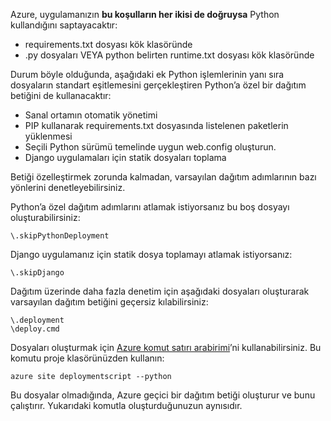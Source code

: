 Azure, uygulamanızın **bu koşulların her ikisi de doğruysa** Python kullandığını saptayacaktır:

* requirements.txt dosyası kök klasöründe
* .py dosyaları VEYA python belirten runtime.txt dosyası kök klasöründe

Durum böyle olduğunda, aşağıdaki ek Python işlemlerinin yanı sıra dosyaların standart eşitlemesini gerçekleştiren Python’a özel bir dağıtım betiğini de kullanacaktır:

* Sanal ortamın otomatik yönetimi
* PIP kullanarak requirements.txt dosyasında listelenen paketlerin yüklenmesi
* Seçili Python sürümü temelinde uygun web.config oluşturun.
* Django uygulamaları için statik dosyaları toplama

Betiği özelleştirmek zorunda kalmadan, varsayılan dağıtım adımlarının bazı yönlerini denetleyebilirsiniz.

Python’a özel dağıtım adımlarını atlamak istiyorsanız bu boş dosyayı oluşturabilirsiniz:

    \.skipPythonDeployment

Django uygulamanız için statik dosya toplamayı atlamak istiyorsanız:

    \.skipDjango 

Dağıtım üzerinde daha fazla denetim için aşağıdaki dosyaları oluşturarak varsayılan dağıtım betiğini geçersiz kılabilirsiniz:

    \.deployment
    \deploy.cmd

Dosyaları oluşturmak için [Azure komut satırı arabirimi][Azure komut satırı arabirimi]’ni kullanabilirsiniz.  Bu komutu proje klasörünüzden kullanın:

    azure site deploymentscript --python

Bu dosyalar olmadığında, Azure geçici bir dağıtım betiği oluşturur ve bunu çalıştırır.  Yukarıdaki komutla oluşturduğunuzun aynısıdır.

[Azure komut satırı arabirimi]: http://azure.microsoft.com/downloads/


<!--HONumber=Nov16_HO2-->


